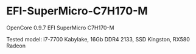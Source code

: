 # EFI-SuperMicro-C7H170-M
OpenCore 0.9.7 EFI SuperMicro C7H170-M 

Tested model: i7-7700 Kabylake, 16Gb DDR4 2133, SSD Kingston, RX580 Radeon
